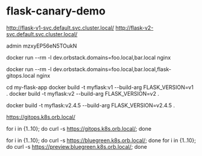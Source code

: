 # flask-canary-demo
 
http://flask-v1-svc.default.svc.cluster.local/
http://flask-v2-svc.default.svc.cluster.local/


admin
mzxyEP56eN5TOukN


docker run --rm -l dev.orbstack.domains=foo.local,bar.local nginx

docker run --rm -l dev.orbstack.domains=foo.local,bar.local,flask-gitops.local nginx


cd my-flask-app
docker build -t myflask:v1 --build-arg FLASK_VERSION=v1 .
docker build -t myflask:v2 --build-arg FLASK_VERSION=v2 .

docker build -t myflask:v2.4.5 --build-arg FLASK_VERSION=v2.4.5 .


https://gitops.k8s.orb.local/


for i in {1..10}; do curl -s https://gitops.k8s.orb.local/; done


for i in {1..10}; do curl -s https://bluegreen.k8s.orb.local/; done
for i in {1..10}; do curl -s https://preview.bluegreen.k8s.orb.local/; done
